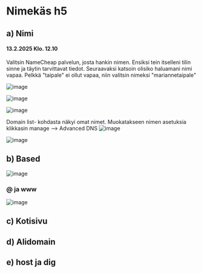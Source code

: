 # Nimekäs h5


## a) Nimi 

#### 13.2.2025 Klo. 12.10

Valitsin NameCheap palvelun, josta hankin nimen. Ensiksi tein itselleni tilin sinne ja täytin tarvittavat tiedot. 
Seuraavaksi katsoin olisiko haluamani nimi vapaa. Pelkkä "taipale" ei ollut vapaa, niin valitsin nimeksi "mariannetaipale"

![image](https://github.com/user-attachments/assets/f82fb375-1c53-4d13-853c-f9d216f29c74)

![image](https://github.com/user-attachments/assets/16abc6bb-2e32-40d3-8416-ee9551ac1b0e)

![image](https://github.com/user-attachments/assets/a8394bc0-da1f-4a20-908b-0153667d7377)

Domain list- kohdasta näkyi omat nimet. Muokatakseen nimen asetuksia klikkasin manage --> Advanced DNS 
![image](https://github.com/user-attachments/assets/75e632af-c201-4e98-9ddc-08a72a575617)

![image](https://github.com/user-attachments/assets/d2305440-c94a-4c5d-8d1b-62e0ea0ec7d4)

## b) Based 

![image](https://github.com/user-attachments/assets/82960c0b-579f-499a-b2ef-477ab29cc838)

### @ ja www

![image](https://github.com/user-attachments/assets/434f324e-1d22-4c1a-9d7d-291961296fbf)



## c) Kotisivu


## d) Alidomain

## e) host ja dig
